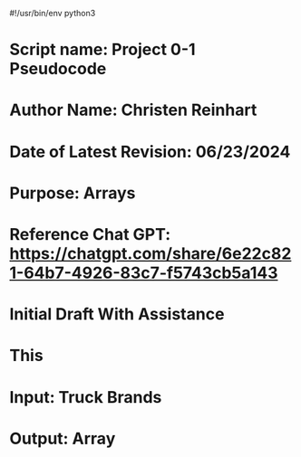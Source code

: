 #!/usr/bin/env python3

# Script name: Project 0-1 Pseudocode
# Author Name: Christen Reinhart
# Date of Latest Revision: 06/23/2024
# Purpose: Arrays
# Reference Chat GPT: https://chatgpt.com/share/6e22c821-64b7-4926-83c7-f5743cb5a143
# Initial Draft With Assistance
# This 
# Input: Truck Brands
# Output: Array
